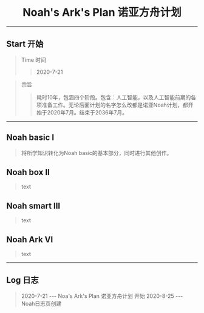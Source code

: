 # <center>Noah's Ark's Plan 诺亚方舟计划</center>
---
## Start 开始
> Time 时间
  >> 2020-7-21
  
>宗旨
  >> 耗时10年，包涵四个阶段。包含：人工智能，以及人工智能前期的各项准备工作。无论后面计划的名字怎么改都是诺亚Noah计划，都开始于2020年7月。结束于2036年7月。
---
## Noah basic I 
> 将所学知识转化为Noah basic的基本部分，同时进行其他创作。

## Noah box II
> text

## Noah smart III
> text

## Noah Ark VI
> text

---
## Log 日志
> 2020-7-21
--- Noa's Ark's Plan 诺亚方舟计划 开始
> 2020-8-25
--- Noah日志页创建
